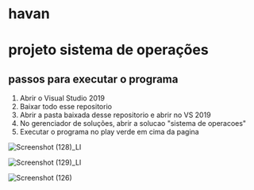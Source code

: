 # havan
<h1>projeto sistema de operações</h1>

<h2>passos para executar o programa</h2>

1) Abrir o Visual Studio 2019
2) Baixar todo esse repositorio
3) Abrir a pasta baixada desse repositorio e abrir no VS 2019
4) No gerenciador de soluções, abrir a solucao "sistema de operacoes"
5) Executar o programa no play verde em cima da pagina


![Screenshot (128)_LI](https://user-images.githubusercontent.com/74687838/119279261-eb61a900-bc00-11eb-982a-83e5e997fae3.jpg)


![Screenshot (129)_LI](https://user-images.githubusercontent.com/74687838/119279288-16e49380-bc01-11eb-93cf-15b8c8ca1641.jpg)


![Screenshot (126)](https://user-images.githubusercontent.com/74687838/119279121-008a0800-bc00-11eb-8b35-38da740b83f9.png)
